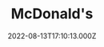 ---
date: 2022-08-13T17:10:13.000Z
title: McDonald's
latitude: 52.04702520322675
longitude: 0.7462173453682331
category: checkin
---